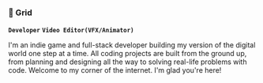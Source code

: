 ### 👋  Grid 

**`Developer`** **`Video Editor(VFX/Animator)`**

I'm an indie game and full-stack developer building my version of the digital world one step at a time. All coding projects are built from the ground up, from planning and designing all the way to solving real-life problems with code. Welcome to my corner of the internet. I'm glad you're here!


<!--
**OmarP94/OmarP94** is a ✨ _special_ ✨ repository because its `README.md` (this file) appears on your GitHub profile.

Here are some ideas to get you started:

- 🔭 I’m currently working on ...
- 🌱 I’m currently learning ...
- 👯 I’m looking to collaborate on ...
- 🤔 I’m looking for help with ...
- 💬 Ask me about ...
- 📫 How to reach me: ...
- 😄 Pronouns: ...
- ⚡ Fun fact: ...
-->
